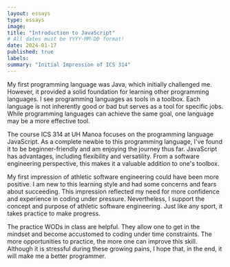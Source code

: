 ```yaml
---
layout: essays
type: essays
image: 
title: "Introduction to JavaScript"
# All dates must be YYYY-MM-DD format!
date: 2024-01-17
published: true
labels:
summary: "Initial Impression of ICS 314"
---
```


My first programming language was Java, which initially challenged me. However, it provided a solid foundation for learning other programming languages. I see programming languages as tools in a toolbox. Each language is not inherently good or bad but serves as a tool for specific jobs. While programming languages can achieve the same goal, one language may be a more effective tool.

The course ICS 314 at UH Manoa focuses on the programming language JavaScript. As a complete newbie to this programming language, I've found it to be beginner-friendly and am enjoying the journey thus far. JavaScript has advantages, including flexibility and versatility. From a software engineering perspective, this makes it a valuable addition to one's toolbox.

My first impression of athletic software engineering could have been more positive. I am new to this learning style and had some concerns and fears about succeeding. This impression reflected my need for more confidence and experience in coding under pressure. Nevertheless, I support the concept and purpose of athletic software engineering. Just like any sport, it takes practice to make progress.

The practice WODs in class are helpful. They allow one to get in the mindset and become accustomed to coding under time constraints. The more opportunities to practice, the more one can improve this skill. Although it is stressful during these growing pains, I hope that, in the end, it will make me a better programmer.
